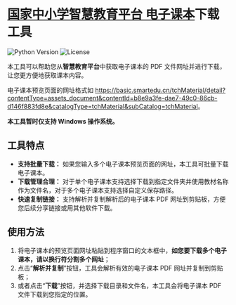 # [国家中小学智慧教育平台 电子课本](https://basic.smartedu.cn/tchMaterial/)下载工具

![Python Version](https://img.shields.io/badge/Python-3.x-blue.svg)
![License](https://img.shields.io/badge/License-MIT-green.svg)

本工具可以帮助您从**智慧教育平台**中获取电子课本的 PDF 文件网址并进行下载，让您更方便地获取课本内容。

电子课本预览页面的网址格式如 <https://basic.smartedu.cn/tchMaterial/detail?contentType=assets_document&contentId=b8e9a3fe-dae7-49c0-86cb-d146f883fd8e&catalogType=tchMaterial&subCatalog=tchMaterial>。

**本工具暂时仅支持 Windows 操作系统。**

## 工具特点

- **支持批量下载：** 如果您输入多个电子课本预览页面的网址，本工具可批量下载电子课本。
- **下载管理合理：** 对于单个电子课本支持选择下载到指定文件夹并使用教材名称作为文件名，对于多个电子课本支持选择自定义保存路径。
- **快速复制链接：** 支持解析并复制解析后的电子课本 PDF 网址到剪贴板，方便您后续分享链接或用其他软件下载。

## 使用方法

1. 将电子课本的预览页面网址粘贴到程序窗口的文本框中，**如您要下载多个电子课本，请以换行符分割多个网址**；
2. 点击“**解析并复制**”按钮，工具会解析有效的电子课本 PDF 网址并复制到剪贴板；
3. 或者点击“**下载**”按钮，并选择下载目录和文件名，本工具会将电子课本 PDF 文件下载到您指定的位置。
